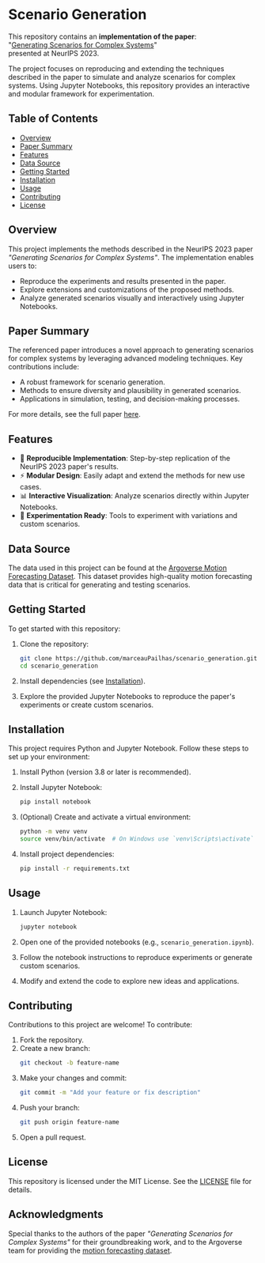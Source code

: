 # Scenario Generation

This repository contains an **implementation of the paper**:  
"[Generating Scenarios for Complex Systems](https://proceedings.neurips.cc/paper_files/paper/2023/file/d95cb79a3421e6d9b6c9a9008c4d07c5-Paper-Conference.pdf)"  
presented at NeurIPS 2023.

The project focuses on reproducing and extending the techniques described in the paper to simulate and analyze scenarios for complex systems. Using Jupyter Notebooks, this repository provides an interactive and modular framework for experimentation.

## Table of Contents

- [Overview](#overview)
- [Paper Summary](#paper-summary)
- [Features](#features)
- [Data Source](#data-source)
- [Getting Started](#getting-started)
- [Installation](#installation)
- [Usage](#usage)
- [Contributing](#contributing)
- [License](#license)

## Overview

This project implements the methods described in the NeurIPS 2023 paper *"Generating Scenarios for Complex Systems"*. The implementation enables users to:

- Reproduce the experiments and results presented in the paper.
- Explore extensions and customizations of the proposed methods.
- Analyze generated scenarios visually and interactively using Jupyter Notebooks.

## Paper Summary

The referenced paper introduces a novel approach to generating scenarios for complex systems by leveraging advanced modeling techniques. Key contributions include:

- A robust framework for scenario generation.
- Methods to ensure diversity and plausibility in generated scenarios.
- Applications in simulation, testing, and decision-making processes.

For more details, see the full paper [here](https://proceedings.neurips.cc/paper_files/paper/2023/file/d95cb79a3421e6d9b6c9a9008c4d07c5-Paper-Conference.pdf).

## Features

- 📘 **Reproducible Implementation**: Step-by-step replication of the NeurIPS 2023 paper's results.
- ⚡ **Modular Design**: Easily adapt and extend the methods for new use cases.
- 📊 **Interactive Visualization**: Analyze scenarios directly within Jupyter Notebooks.
- 🧪 **Experimentation Ready**: Tools to experiment with variations and custom scenarios.

## Data Source

The data used in this project can be found at the [Argoverse Motion Forecasting Dataset](https://argoverse.github.io/user-guide/datasets/motion_forecasting.html). This dataset provides high-quality motion forecasting data that is critical for generating and testing scenarios.

## Getting Started

To get started with this repository:

1. Clone the repository:
   ```bash
   git clone https://github.com/marceauPailhas/scenario_generation.git
   cd scenario_generation
   ```

2. Install dependencies (see [Installation](#installation)).

3. Explore the provided Jupyter Notebooks to reproduce the paper's experiments or create custom scenarios.

## Installation

This project requires Python and Jupyter Notebook. Follow these steps to set up your environment:

1. Install Python (version 3.8 or later is recommended).
2. Install Jupyter Notebook:
   ```bash
   pip install notebook
   ```
3. (Optional) Create and activate a virtual environment:
   ```bash
   python -m venv venv
   source venv/bin/activate  # On Windows use `venv\Scripts\activate`
   ```

4. Install project dependencies:
   ```bash
   pip install -r requirements.txt
   ```

## Usage

1. Launch Jupyter Notebook:
   ```bash
   jupyter notebook
   ```

2. Open one of the provided notebooks (e.g., `scenario_generation.ipynb`).

3. Follow the notebook instructions to reproduce experiments or generate custom scenarios.

4. Modify and extend the code to explore new ideas and applications.

## Contributing

Contributions to this project are welcome! To contribute:

1. Fork the repository.
2. Create a new branch:
   ```bash
   git checkout -b feature-name
   ```
3. Make your changes and commit:
   ```bash
   git commit -m "Add your feature or fix description"
   ```
4. Push your branch:
   ```bash
   git push origin feature-name
   ```
5. Open a pull request.

## License

This repository is licensed under the MIT License. See the [LICENSE](LICENSE) file for details.

## Acknowledgments

Special thanks to the authors of the paper *"Generating Scenarios for Complex Systems"* for their groundbreaking work, and to the Argoverse team for providing the [motion forecasting dataset](https://argoverse.github.io/user-guide/datasets/motion_forecasting.html). 
